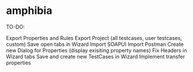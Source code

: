 # amphibia

TO-DO:

Export Properties and Rules
Export Project (all testcases, user testcases, custom)
Save open tabs in Wizard
Import SOAPUI
Import Postman
Create new Dialog for Properties (display exisiting property names)
Fix Headers in Wizard tabs
Save and create new TestCases in Wizard
Implement transfer properties
